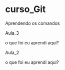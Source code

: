# curso_Git

Aprendendo os comandos

Aula_3

o que foi eu aprendi aqui?

Aula_2

o que foi eu aprendi aqui?
